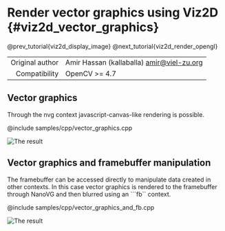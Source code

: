 # Render vector graphics using Viz2D {#viz2d_vector_graphics}

@prev_tutorial{viz2d_display_image}
@next_tutorial{viz2d_render_opengl}

|    |    |
| -: | :- |
| Original author | Amir Hassan (kallaballa) <amir@viel-zu.org> |
| Compatibility | OpenCV >= 4.7 |

## Vector graphics
Through the nvg context javascript-canvas-like rendering is possible.

@include samples/cpp/vector_graphics.cpp

![The result](doc/vector_graphics.png)

## Vector graphics and framebuffer manipulation
The framebuffer can be accessed directly to manipulate data created in other contexts. In this case vector graphics is rendered to the framebuffer through NanoVG and then blurred using an ```fb`` context.

@include samples/cpp/vector_graphics_and_fb.cpp

![The result](doc/vector_graphics_and_fb.png)
